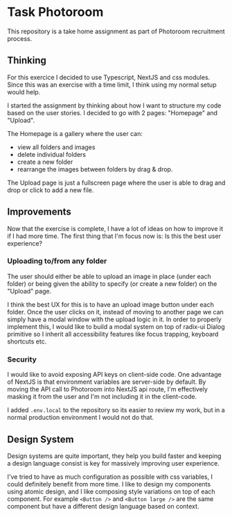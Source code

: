 # Task Photoroom

This repository is a take home assignment as part of Photoroom recruitment process.

## Thinking

For this exercice I decided to use Typescript, NextJS and css modules. Since this was an exercise with a time limit, I think using my normal setup would help.

I started the assignment by thinking about how I want to structure my code based on the user stories. I decided to go with 2 pages: "Homepage" and "Upload".

The Homepage is a gallery where the user can:

- view all folders and images
- delete individual folders
- create a new folder
- rearrange the images between folders by drag & drop.

The Upload page is just a fullscreen page where the user is able to drag and drop or click to add a new file.

## Improvements

Now that the exercise is complete, I have a lot of ideas on how to improve it if I had more time. The first thing that I'm focus now is: Is this the best user experience?

### Uploading to/from any folder

The user should either be able to upload an image in place (under each folder) or being given the ability to specify (or create a new folder) on the "Upload" page.

I think the best UX for this is to have an upload image button under each folder. Once the user clicks on it, instead of moving to another page we can simply have a modal window with the upload logic in it. In order to properly implement this, I would like to build a modal system on top of radix-ui Dialog primitive so I inherit all accessibility features like focus trapping, keyboard shortcuts etc.

### Security

I would like to avoid exposing API keys on client-side code. One advantage of NextJS is that environment variables are server-side by default. By moving the API call to Photoroom into NextJS api route, I'm effectively masking it from the user and I'm not including it in the client-code.

I added `.env.local` to the repository so its easier to review my work, but in a normal production environment I would not do that.

## Design System

Design systems are quite important, they help you build faster and keeping a design language consist is key for massively improving user experience.

I've tried to have as much configuration as possible with css variables, I could definitely benefit from more time. I like to design my components using atomic design, and I like composing style variations on top of each component. For example `<Button />` and `<Button large />` are the same component but have a different design language based on context.
